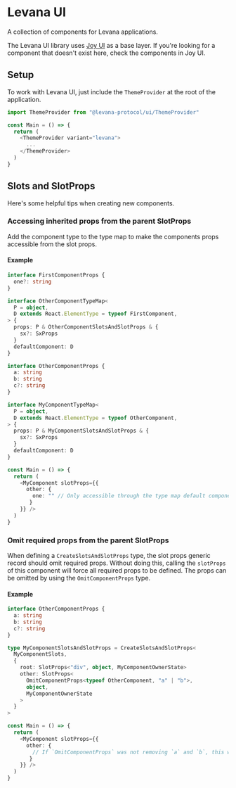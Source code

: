 # Levana UI

A collection of components for Levana applications.

The Levana UI library uses [Joy UI](https://mui.com/joy-ui/getting-started/) as a base layer. If you're looking for a component that doesn't exist here, check the components in Joy UI.

## Setup

To work with Levana UI, just include the `ThemeProvider` at the root of the application.

```ts
import ThemeProvider from "@levana-protocol/ui/ThemeProvider"

const Main = () => {
  return (
    <ThemeProvider variant="levana">
      ...
    </ThemeProvider>
  )
}
```

## Slots and SlotProps

Here's some helpful tips when creating new components.

### Accessing inherited props from the parent SlotProps

Add the component type to the type map to make the components props accessible from the slot props.

<!-- TODO: This also adds the inherited components props as callable props to the child component -->

#### Example

```ts
interface FirstComponentProps {
  one?: string
}

interface OtherComponentTypeMap<
  P = object,
  D extends React.ElementType = typeof FirstComponent,
> {
  props: P & OtherComponentSlotsAndSlotProps & {
    sx?: SxProps
  }
  defaultComponent: D
}

interface OtherComponentProps {
  a: string
  b: string
  c?: string
}

interface MyComponentTypeMap<
  P = object,
  D extends React.ElementType = typeof OtherComponent,
> {
  props: P & MyComponentSlotsAndSlotProps & {
    sx?: SxProps
  }
  defaultComponent: D
}

const Main = () => {
  return (
    <MyComponent slotProps={{
      other: { 
        one: "" // Only accessible through the type map default component
       }
    }} />
  )
}
```

### Omit required props from the parent SlotProps

When defining a `CreateSlotsAndSlotProps` type, the slot props generic record should omit required props. Without doing this, calling the `slotProps` of this component will force all required props to be defined. The props can be omitted by using the `OmitComponentProps` type.

#### Example

```ts
interface OtherComponentProps {
  a: string
  b: string
  c?: string
}

type MyComponentSlotsAndSlotProps = CreateSlotsAndSlotProps<
  MyComponentSlots,
  {
    root: SlotProps<"div", object, MyComponentOwnerState>
    other: SlotProps<
      OmitComponentProps<typeof OtherComponent, "a" | "b">,
      object,
      MyComponentOwnerState
    >
  }
>

const Main = () => {
  return (
    <MyComponent slotProps={{
      other: { 
        // If `OmitComponentProps` was not removing `a` and `b`, this would error
       }
    }} />
  )
}
```
